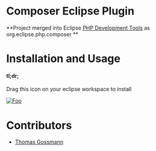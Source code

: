 Composer Eclipse Plugin
=======================

**Project merged into Eclipse [PHP Development Tools](https://eclipse.org/pdt/) as org.eclipse.php.composer **

Installation and Usage
======================

#### tl;dr;

Drag this icon on your eclipse workspace to install

[![Foo](http://marketplace.eclipse.org/sites/all/modules/custom/marketplace/images/installbutton.png)](http://marketplace.eclipse.org/marketplace-client-intro?mpc_install=791886)

Contributors
============

- [Thomas Gossmann](https://github.com/gossi)
